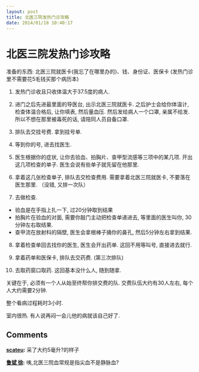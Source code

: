 ```yaml
---
layout: post
title: 北医三院发热门诊攻略
date: 2014/01/18 10:40:17
---
```


# 北医三院发热门诊攻略

准备的东西: 北医三院就医卡(我忘了在哪里办的)、钱、身份证、医保卡 (发热门诊里不需要花5毛钱买那个病历本)

  1. 发热门诊收且只收体温大于37.5度的病人. 

  2. 进门之后先进最里面的导医台, 出示北医三院就医卡. 之后护士会给你体温计, 检查体温合格后, 让你填表, 然后量血压. 然后发给病人一个口罩, 亲属不给发. 所以不想在那里被毒死的话, 请陪同人员自备口罩. 

  3. 排队去交挂号费. 拿到挂号单. 

  4. 等到你的号, 进去找医生. 

  5. 医生根据你的症状, 让你去验血、拍胸片、查甲型流感等三项中的某几项. 开出这几项检查的单子. 医生会说有些单子就先留在他那里. 

  6. 拿着这几张检查单子, 排队去交检查费用. 需要拿着北医三院就医卡, 不要落在医生那里. （没错, 又排一次队）

  7. 去做检查. 
   - 验血是在手指上扎一下, 过20分钟取到结果
   - 拍胸片在验血的对面, 需要你敲门主动把检查单递进去, 等里面的医生叫你, 30分钟左右取结果. 
   - 查甲流在放射科的隔壁, 医生会拿根棒子捅你的鼻孔, 然后5分钟左右拿到结果. 

  8. 拿着检查单回去找你的医生, 医生会开出药单. 这回不用等叫号, 直接进去就行. 

  9. 拿着药单和医保卡, 排队去交药费. (第三次排队)

  10. 去取药窗口取药. 这回基本没什么人, 随到随拿. 

关键在于, 必须有一个人从始至终帮你排交费的队. 交费队伍大约有30人左右, 每个人大约需要2分钟. 

整个看病过程耗时3小时. 

室内很热. 有人说再闷一会儿他的病就该自己好了. 

## Comments

**[scateu](#4 "2014-02-08 13:27:00"):** 采了大约5毫升?的样子

**[鲁斌 徐](#3 "2014-02-07 21:13:00"):** 咦,北医三院血常规是指尖血不是静脉血?